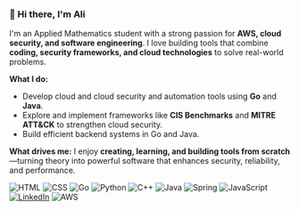 ### 👋 Hi there, I'm Ali

I'm an Applied Mathematics student with a strong passion for **AWS, cloud security, and software engineering**. I love building tools that combine **coding, security frameworks, and cloud technologies** to solve real-world problems.

**What I do:**
- Develop cloud and cloud security and automation tools using **Go** and **Java**.
- Explore and implement frameworks like **CIS Benchmarks** and **MITRE ATT&CK** to strengthen cloud security.
- Build efficient backend systems in Go and Java.

**What drives me:**
I enjoy **creating, learning, and building tools from scratch**—turning theory into powerful software that enhances security, reliability, and performance.

![HTML](https://img.shields.io/badge/HTML5-E34F26?style=for-the-badge&logo=html5&logoColor=white)
![CSS](https://img.shields.io/badge/CSS3-1572B6?style=for-the-badge&logo=css3&logoColor=white)
![Go](https://img.shields.io/badge/Go-00ADD8?style=for-the-badge&logo=go&logoColor=white)
![Python](https://img.shields.io/badge/Python-3776AB?style=for-the-badge&logo=python&logoColor=white)
![C++](https://img.shields.io/badge/C%2B%2B-00599C?style=for-the-badge&logo=c%2B%2B&logoColor=white)
![Java](https://img.shields.io/badge/Java-ED8B00?style=for-the-badge&logo=java&logoColor=white)
![Spring](https://img.shields.io/badge/Spring-6DB33F?style=for-the-badge&logo=spring&logoColor=white)
![JavaScript](https://img.shields.io/badge/JavaScript-F7DF1E?style=for-the-badge&logo=javascript&logoColor=black)
[![LinkedIn](https://img.shields.io/badge/LinkedIn-0A66C2?style=for-the-badge&logo=linkedin&logoColor=white)](https://www.linkedin.com/in/alihusseintechandfinance/)
![AWS](https://img.shields.io/badge/AWS-232F3E?style=for-the-badge&logo=amazon-aws&logoColor=white)


